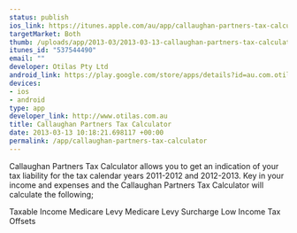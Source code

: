 ```yaml
--- 
status: publish
ios_link: https://itunes.apple.com/au/app/callaughan-partners-tax-calculator/id537544490?mt=8
targetMarket: Both
thumb: /uploads/app/2013-03/2013-03-13-callaughan-partners-tax-calculator.jpg
itunes_id: "537544490"
email: ""
developer: Otilas Pty Ltd
android_link: https://play.google.com/store/apps/details?id=au.com.otilas.CallaughanPartnersITR&hl=en_GB
devices: 
- ios
- android
type: app
developer_link: http://www.otilas.com.au
title: Callaughan Partners Tax Calculator
date: 2013-03-13 10:18:21.698117 +00:00
permalink: /app/callaughan-partners-tax-calculator
---
```


Callaughan Partners Tax Calculator allows you to get an indication of your tax liability for the tax calendar years 2011-2012 and 2012-2013. Key in your income and expenses and the Callaughan Partners Tax Calculator will calculate the following;

Taxable Income
Medicare Levy
Medicare Levy Surcharge
Low Income Tax Offsets
